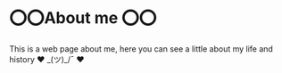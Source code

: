 # ⭕⭕About me ⭕⭕
This is a web page about me, here you can see a little about my life and history ❤ \_(ツ)_/¯ ❤
